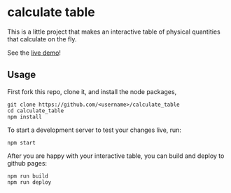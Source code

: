 # calculate table

This is a little project that makes an interactive table of physical quantities that calculate on the fly.

See the [live demo](https://mgrau.github.io/calculate_table)!

## Usage

First fork this repo, clone it, and install the node packages,

```console
git clone https://github.com/<username>/calculate_table
cd calculate_table
npm install
```

To start a development server to test your changes live, run:

```console
npm start
```

After you are happy with your interactive table, you can build and deploy to github pages:

```
npm run build
npm run deploy
```
